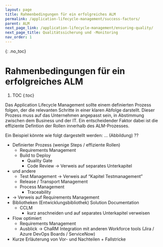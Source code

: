 ```yaml
---
layout: page
title: Rahmenbedingungen für ein erfolgreiches ALM
permalink: /application-lifecycle-management/success-factors/
parent: ALM
next_page_link: /application-lifecycle-management/ensuring-quality/
next_page_title: Qualitätssicherung und -Monitoring
nav_order: 1
---
```


{: .no_toc}
# Rahmenbedingungen für ein erfolgreiches ALM

1. TOC
{:toc}

Das Application Lifecycle Management sollte einem definierten Prozess folgen, der die relevanten Schritte in einer klaren Abfolge darstellt. Dieser Prozess muss auf das Unternehmen angepasst sein, in Abstimmung zwischen dem Business und der IT. Ein entscheidender Faktor dabei ist die effiziente Defintion der Rollen innerhalb des ALM-Prozesses.

Ein Beispiel könnte wie folgt dargestellt werden: ... (Abbildung) ??

- Definierter Prozess (wenige Steps / effiziente Rollen) 
  - Requirements Management
  - Build to Deploy
    - Quality Gate
    - Code Review -> Verweis auf separates Unterkapitel
- und andere
  - Test Management -> Verweis auf “Kapitel Testmanagement”
  - Release / Transport Management 
  - Process Management 
    - Traceability
- -> Verweis auf Requirements Management
- Bibliotheken (Entwicklungsbibliothek) Solution Documentation 
  - CCLM 
    - kurz anschneiden und auf separates Unterkapitel verweisen
- Flow optimiert 
  - Requirements Management
  - Ausblick -> ChaRM Integration mit anderen Workforce tools (Jira / Azure DevOps Boards / ServiceNow)
- Kurze Erläuterung von Vor- und Nachteilen + Fallstricke
